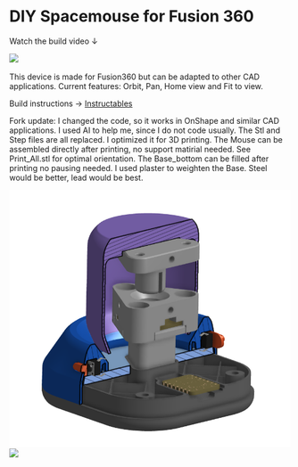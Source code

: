 # DIY Spacemouse for Fusion 360

Watch the build video ↓

[<img src="/Images/Spacemouse_Thumbnail@2x.png">](https://youtu.be/iHBgNGnTiK4)

This device is made for Fusion360 but can be adapted to other CAD applications. Current features: Orbit, Pan, Home view and Fit to view.

Build instructions → [Instructables](https://www.instructables.com/DIY-Space-Mouse-for-Fusion-360-Using-Magnets)

Fork update:
I changed the code, so it works in OnShape and similar CAD applications. I used AI to help me, since I do not code usually.
The Stl and Step files are all replaced. I optimized it for 3D printing. 
The Mouse can be assembled directly after printing, no support matirial needed. See Print_All.stl for optimal orientation.
The Base_bottom can be filled after printing no pausing needed. I used plaster to weighten the Base. Steel would be better, lead would be best.

<img src="Images/Render Cut 2.PNG">
<img src="Images/Polish_20230709_175925855.jpg">
